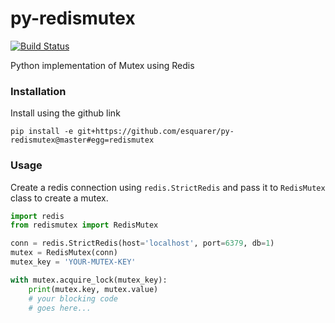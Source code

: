 # py-redismutex
[![Build Status](https://travis-ci.org/esquarer/py-redismutex.svg?branch=master)](https://travis-ci.org/esquarer/py-redismutex)

Python implementation of Mutex using Redis

### Installation

Install using the github link
```shell
pip install -e git+https://github.com/esquarer/py-redismutex@master#egg=redismutex
```

### Usage

Create a redis connection using `redis.StrictRedis` and pass it to `RedisMutex` class to create a mutex. 
```python
import redis
from redismutex import RedisMutex

conn = redis.StrictRedis(host='localhost', port=6379, db=1)
mutex = RedisMutex(conn)
mutex_key = 'YOUR-MUTEX-KEY'

with mutex.acquire_lock(mutex_key):
    print(mutex.key, mutex.value)
    # your blocking code
    # goes here...
```
